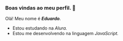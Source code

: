 ### Boas vindas ao meu perfil. 🖤

Olá! Meu nome é _**Eduardo**_.

- Estou estudando na _Alura._
- Estou me desenvolvendo na linguagem _JavaScript._
